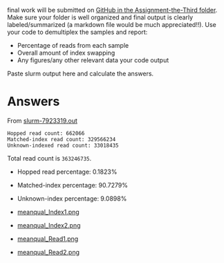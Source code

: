 final work will be submitted on [GitHub in the Assignment-the-Third folder](.). Make sure your folder is well organized and final output is clearly labeled/summarized (a markdown file would be much appreciated!!). Use your code to demultiplex the samples and report:

- Percentage of reads from each sample
- Overall amount of index swapping
- Any figures/any other relevant data your code output

Paste slurm output here and calculate the answers. 

# Answers

From [slurm-7923319.out](./slurm-7923319.out)

```
Hopped read count: 662066
Matched-index read count: 329566234
Unknown-indexed read count: 33018435
```

Total read count is `363246735`.

- Hopped read percentage: 0.1823%
- Matched-index percentage: 90.7279%
- Unknown-index percentage: 9.0898%

- [meanqual_Index1.png](../Assignment-the-first/meanqual_Index1.png)
- [meanqual_Index2.png](../Assignment-the-first/meanqual_Index2png)
- [meanqual_Read1.png](../Assignment-the-first/meanqual_Read1.png)
- [meanqual_Read2.png](../Assignment-the-first/meanqual_Read2.png)

